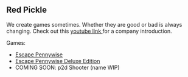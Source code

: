 ## Red Pickle

<!--

**Here are some ideas to get you started:**

🙋‍♀️ A short introduction - what is your organization all about?
🌈 Contribution guidelines - how can the community get involved?
👩‍💻 Useful resources - where can the community find your docs? Is there anything else the community should know?
🍿 Fun facts - what does your team eat for breakfast?
🧙 Remember, you can do mighty things with the power of [Markdown](https://docs.github.com/github/writing-on-github/getting-started-with-writing-and-formatting-on-github/basic-writing-and-formatting-syntax)
-->
<p>We create games sometimes. Whether they are good or bad is always changing. Check out this <a href="https://www.youtube.com/watch?v=dQw4w9WgXcQ" >youtube link </a>for a company introduction. </p>
Games:
<ul>
  <li><a href="https://red-pickle-studios.itch.io/escape-pennywise">Escape Pennywise</a></li>
  <li><a href="https://red-pickle-studios.itch.io/escape-pennywise-deluxe-edition">Escape Pennywise Deluxe Edition</a></li>
  <li>COMING SOON: p2d Shooter (name WIP)</li>
</ul>
